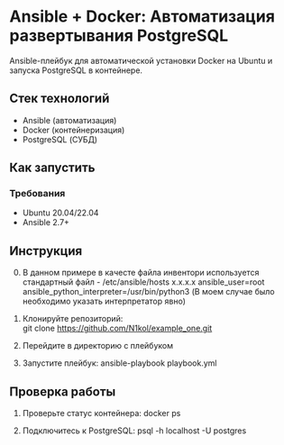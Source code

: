 # Ansible + Docker: Автоматизация развертывания PostgreSQL 
Ansible-плейбук для автоматической установки Docker на Ubuntu и запуска PostgreSQL в контейнере.  

##  Стек технологий  
- Ansible (автоматизация)  
- Docker (контейнеризация)  
- PostgreSQL (СУБД)

##  Как запустить  
### Требования  
- Ubuntu 20.04/22.04  
- Ansible 2.7+  

## Инструкция 
0. В данном примере в качесте файла инвентори используется стандартный файл - /etc/ansible/hosts
x.x.x.x ansible_user=root ansible_python_interpreter=/usr/bin/python3 (В моем случае было необходимо указать интерпретатор явно)

1. Клонируйте репозиторий:  
git clone https://github.com/N1kol/example_one.git

2. Перейдите в директорию с плейбуком

3. Запустите плейбук:
ansible-playbook playbook.yml  

## Проверка работы
1. Проверьте статус контейнера:
docker ps

2. Подключитесь к PostgreSQL:
psql -h localhost -U postgres
